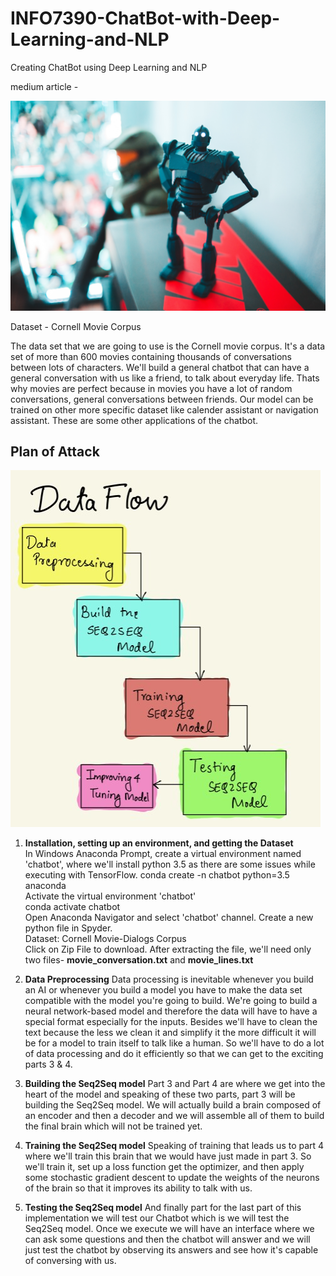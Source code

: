 # INFO7390-ChatBot-with-Deep-Learning-and-NLP
Creating ChatBot using Deep Learning and NLP

medium article - 

<Img src="https://github.com/rhnyewale/INFO7390-ChatBot-with-Deep-Learning-and-NLP/blob/main/Images/Bot.jpg?raw=true">


Dataset - Cornell Movie Corpus

The data set that we are going to use is the Cornell movie corpus. It's a data set of more than 600 movies containing thousands of conversations between lots of characters. We'll build a general chatbot that can have a general conversation with us like a friend, to talk about everyday life. Thats why movies are perfect because in movies you have a lot of random conversations, general conversations between friends. Our model can be trained on other more specific dataset like calender assistant or navigation assistant. These are some other applications of the chatbot.


## Plan of Attack

<Img src="https://github.com/rhnyewale/INFO7390-ChatBot-with-Deep-Learning-and-NLP/blob/main/Images/DataFlow.jpg?raw=true">

1. **Installation, setting up an environment, and getting the Dataset**<br/>
In Windows Anaconda Prompt, create a virtual environment named 'chatbot', where we'll install python 3.5 as there are some issues while executing with TensorFlow.
conda create -n chatbot python=3.5 anaconda<br/>
Activate the virtual environment 'chatbot'<br/>
conda activate chatbot<br/>
Open Anaconda Navigator and select 'chatbot' channel. Create a new python file in Spyder.<br/>
Dataset: Cornell Movie-Dialogs Corpus<br/>
Click on Zip File to download. After extracting the file, we'll need only two files- **movie_conversation.txt** and **movie_lines.txt**

2. **Data Preprocessing**
Data processing is inevitable whenever you build an AI or whenever you build a model you have to make the data set compatible with the model you're going to build. We're going to build a neural network-based model and therefore the data will have to have a special format especially for the inputs. Besides we'll have to clean the text because the less we clean it and simplify it the more difficult it will be for a model to train itself to talk like a human. So we'll have to do a lot of data processing and do it efficiently so that we can get to the exciting parts 3 & 4.

3. **Building the Seq2Seq model**
Part 3 and Part 4 are where we get into the heart of the model and speaking of these two parts, part 3 will be building the Seq2Seq model. We will actually build a brain composed of an encoder and then a decoder and we will assemble all of them to build the final brain which will not be trained yet.

4. **Training the Seq2Seq model**
Speaking of training that leads us to part 4 where we'll train this brain that we would have just made in part 3. So we'll train it, set up a loss function get the optimizer, and then apply some stochastic gradient descent to update the weights of the neurons of the brain so that it improves its ability to talk with us.

5. **Testing the Seq2Seq model**
And finally part for the last part of this implementation we will test our Chatbot which is we will test the Seq2Seq model. Once we execute we will have an interface where we can ask some questions and then the chatbot will answer and we will just test the chatbot by observing its answers and see how it's capable of conversing with us.


